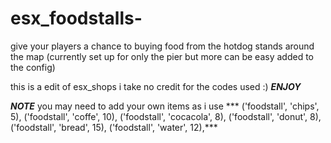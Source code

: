 # esx_foodstalls-
give your players a chance to buying food from the hotdog stands around the map (currently set up for only the pier but more can be easy added to the config)


this is a edit of esx_shops i take no credit for the codes used  :) ***ENJOY***


***NOTE***
you may need to add your own items as i use 
***	('foodstall', 'chips', 5),
	('foodstall', 'coffe', 10),
	('foodstall', 'cocacola', 8),
	('foodstall', 'donut', 8),
	('foodstall', 'bread', 15),
	('foodstall', 'water', 12),***
  
